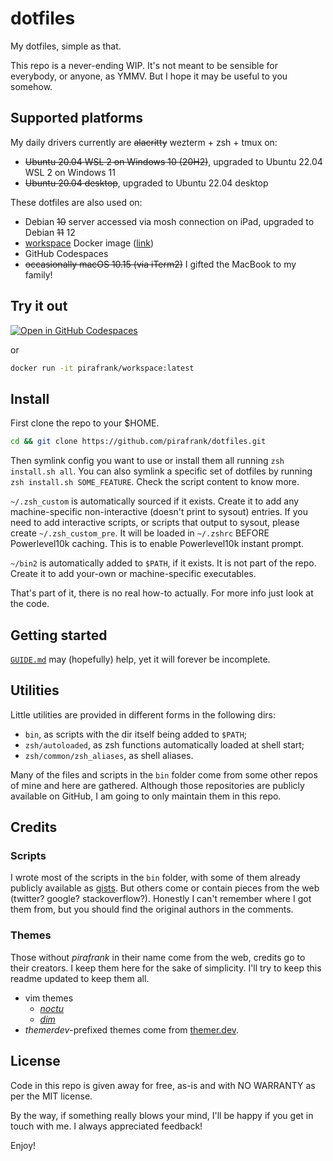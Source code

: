 # dotfiles

My dotfiles, simple as that.

This repo is a never-ending WIP. It's not meant to be sensible for everybody, or anyone, as YMMV. But I hope it may be useful to you somehow.

## Supported platforms

My daily drivers currently are ~~alacritty~~ wezterm + zsh + tmux on:

- ~~Ubuntu 20.04 WSL 2 on Windows 10 (20H2)~~, upgraded to Ubuntu 22.04 WSL 2 on Windows 11
- ~~Ubuntu 20.04 desktop~~, upgraded to Ubuntu 22.04 desktop

These dotfiles are also used on:

- Debian ~~10~~ server accessed via mosh connection on iPad, upgraded to Debian ~~11~~ 12
- [workspace](https://github.com/pirafrank/workspace) Docker image ([link](https://hub.docker.com/r/pirafrank/workspace))
- GitHub Codespaces
- ~~occasionally macOS 10.15 (via iTerm2)~~ I gifted the MacBook to my family!

## Try it out

[![Open in GitHub Codespaces](https://github.com/codespaces/badge.svg)](https://codespaces.new/pirafrank/dotfiles?quickstart=1)

or

```sh
docker run -it pirafrank/workspace:latest
```

## Install

First clone the repo to your $HOME.

```sh
cd && git clone https://github.com/pirafrank/dotfiles.git
```

Then symlink config you want to use or install them all running `zsh install.sh all`. You can also symlink a specific set of dotfiles by running `zsh install.sh SOME_FEATURE`. Check the script content to know more.

`~/.zsh_custom` is automatically sourced if it exists. Create it to add any machine-specific non-interactive (doesn't print to sysout) entries. If you need to add interactive scripts, or scripts that output to sysout, please create `~/.zsh_custom_pre`. It will be loaded in `~/.zshrc` BEFORE Powerlevel10k caching. This is to enable Powerlevel10k instant prompt.

`~/bin2` is automatically added to `$PATH`, if it exists. It is not part of the repo. Create it to add your-own or machine-specific executables.

That's part of it, there is no real how-to actually. For more info just look at the code.

## Getting started

[`GUIDE.md`](https://github.com/pirafrank/dotfiles/blob/main/GUIDE.md) may (hopefully) help, yet it will forever be incomplete.

## Utilities

Little utilities are provided in different forms in the following dirs:

- `bin`, as scripts with the dir itself being added to `$PATH`;
- `zsh/autoloaded`, as zsh functions automatically loaded at shell start;
- `zsh/common/zsh_aliases`, as shell aliases.

Many of the files and scripts in the `bin` folder come from some other repos of mine and here are gathered. Although those repositories are publicly available on GitHub, I am going to only maintain them in this repo.

## Credits

### Scripts

I wrote most of the scripts in the `bin` folder, with some of them already publicly available as [gists](https://gist.github.com/pirafrank). But others come or contain pieces from the web (twitter? google? stackoverflow?). Honestly I can't remember where I got them from, but you should find the original authors in the comments.

### Themes

Those without *pirafrank* in their name come from the web, credits go to their creators. I keep them here for the sake of simplicity. I'll try to keep this readme updated to keep them all.

- vim themes
  - [*noctu*](https://github.com/noahfrederick/vim-noctu)
  - [*dim*](https://github.com/jeffkreeftmeijer/vim-dim)
- *themerdev*-prefixed themes come from [themer.dev](https://themer.dev/).

## License

Code in this repo is given away for free, as-is and with NO WARRANTY as per the MIT license.

By the way, if something really blows your mind, I'll be happy if you get in touch with me. I always appreciated feedback!

Enjoy!
